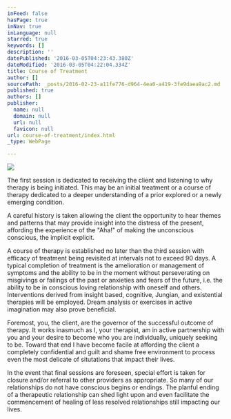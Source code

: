 ```yaml
---
inFeed: false
hasPage: true
inNav: true
inLanguage: null
starred: true
keywords: []
description: ''
datePublished: '2016-03-05T04:23:43.380Z'
dateModified: '2016-03-05T04:22:04.334Z'
title: Course of Treatment
author: []
sourcePath: _posts/2016-02-23-a11fe776-d964-4ea0-a419-3fe9daea9ac2.md
published: true
authors: []
publisher:
  name: null
  domain: null
  url: null
  favicon: null
url: course-of-treatment/index.html
_type: WebPage

---
```

![](https://s3-us-west-2.amazonaws.com/the-grid-img/p/7c4a318db77f1daf54f13009f935051b88341eb5.jpg)

The
first session is dedicated to receiving the client and listening to why
therapy is being initiated.  This may be an initial treatment or a 
course of therapy dedicated to a deeper understanding of a prior 
explored or a newly emerging condition. 

A
careful history is taken allowing the client the opportunity to hear 
themes and patterns that may provide insight into the distress of the 
present, affording the experience of the "Aha!" of making the 
unconscious conscious, the implicit explicit.

A course of therapy is established no later than the third session with 
efficacy of treatment being revisited at intervals not to exceed 90 
days.  A typical completion of treatment is the amelioration or 
management of symptoms and the ability to be in the moment without 
perseverating on misgivings or failings of the past or anxieties and 
fears of the future, i.e. the ability to be in conscious loving 
relationship with oneself and others.  Interventions derived from 
insight based, cognitive, Jungian, and existential therapies will be 
employed.  Dream analysis or exercises in active imagination may also 
prove beneficial. 

Foremost,
you, the client, are the governor of the successful outcome of therapy.
It works inasmuch as I, your therapist, am in active partnership with 
you and your desire to become who you are individually, uniquely seeking
to be.  Toward that end I have become facile at affording the client a 
completely confidential and guilt and shame free environment to process 
even the most delicate of situtations that impact their lives.  

In
the event that final sessions are foreseen, special effort is taken for
closure and/or referral to other providers as appropriate.  So many of 
our relationships do not have conscious begins or endings.  The planful 
ending of a therapeutic relationship can shed light upon and even 
facilitate the commencement of healing of less resolved relationships 
still impacting our lives.